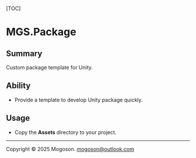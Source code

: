 [TOC]

# MGS.Package

## Summary

Custom package template for Unity.

## Ability

- Provide a template to develop Unity package quickly.

## Usage

- Copy the **Assets** directory to your project.

---

Copyright © 2025 Mogoson.	mogoson@outlook.com
